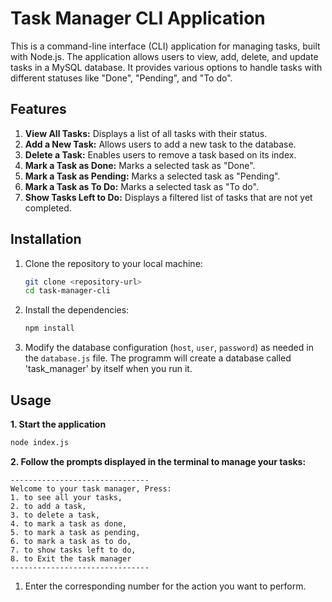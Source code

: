 # Task Manager CLI Application

This is a command-line interface (CLI) application for managing tasks, built with Node.js. The application allows users to view, add, delete, and update tasks in a MySQL database. It provides various options to handle tasks with different statuses like "Done", "Pending", and "To do".

## Features

1. **View All Tasks:** Displays a list of all tasks with their status.
2. **Add a New Task:** Allows users to add a new task to the database.
3. **Delete a Task:** Enables users to remove a task based on its index.
4. **Mark a Task as Done:** Marks a selected task as "Done".
5. **Mark a Task as Pending:** Marks a selected task as "Pending".
6. **Mark a Task as To Do:** Marks a selected task as "To do".
7. **Show Tasks Left to Do:** Displays a filtered list of tasks that are not yet completed.

## Installation

1. Clone the repository to your local machine:

    ```bash
    git clone <repository-url>
    cd task-manager-cli
    ```

2. Install the dependencies:

    ```bash
    npm install
    ```

3. Modify the database configuration (`host`, `user`, `password`) as needed in the `database.js` file. The programm will create a database called 'task_manager' by itself when you run it.

## Usage

**1. Start the application**

```bash
node index.js
```

**2. Follow the prompts displayed in the terminal to manage your tasks:**

```
-------------------------------
Welcome to your task manager, Press:
1. to see all your tasks,
2. to add a task,
3. to delete a task,
4. to mark a task as done,
5. to mark a task as pending,
6. to mark a task as to do,
7. to show tasks left to do,
8. to Exit the task manager
-------------------------------
```

1. Enter the corresponding number for the action you want to perform.

